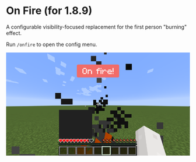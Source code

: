 # On Fire (for 1.8.9)

A configurable visibility-focused replacement for the first person \"burning\" effect.

Run `/onfire` to open the config menu.

![Preview](.github/preview.png)